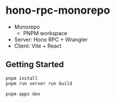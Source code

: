 # hono-rpc-monorepo
- Monorepo
  - PNPM workspace
- Server: Hono RPC + Wrangler
- Client: Vite + React

## Getting Started
```
pnpm install
pnpm run server run build

pnpm apps dev
```

